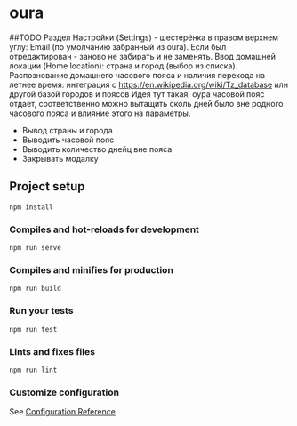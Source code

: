 # oura

##TODO
 Раздел Настройки (Settings) - шестерёнка в правом верхнем углу:
Email (по умолчанию забранный из oura). Если был отредактирован - заново не забирать и не заменять.
Ввод домашней локации (Home location): страна и город (выбор из списка).
Распознование домашнего часового пояса и наличия перехода на летнее время: интеграция с https://en.wikipedia.org/wiki/Tz_database или другой базой городов и поясов
Идея тут такая: оура часовой пояс отдает, соответственно можно вытащить сколь дней было вне родного часового пояса и влияние этого на параметры.

- Вывод страны и города
- Выводить часовой пояс
- Выводить количество днейц вне пояса
- Закрывать модалку
## Project setup
```
npm install
```

### Compiles and hot-reloads for development
```
npm run serve
```

### Compiles and minifies for production
```
npm run build
```

### Run your tests
```
npm run test
```

### Lints and fixes files
```
npm run lint
```

### Customize configuration
See [Configuration Reference](https://cli.vuejs.org/config/).
